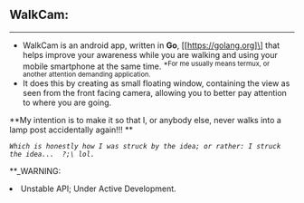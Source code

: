 ## WalkCam:
--------------

- WalkCam is an android app, written in __Go__, \[[https://golang.org]\]
that helps improve your awareness while you are walking and using your mobile smartphone at the same time.
<sup> *For me usually means termux, or another attention demanding application. </sup>
- It does this by creating as small floating window, containing the view as seen
from the front facing camera, allowing you to better pay attention to where you are going.

**My intention is to make it so that I, or anybody else, never walks into a lamp post accidentally again!!! **

_*`Which is honestly how I was struck by the idea; or rather: I struck the idea...  ?;\ lol.`*_

**_WARNING:
<li>Unstable API; Under Active Development. </li>

